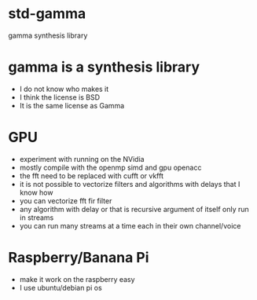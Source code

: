 # std-gamma
gamma synthesis library

# gamma is a synthesis library
* I do not know who makes it
* I think the license is BSD
* It is the same license as Gamma

# GPU
* experiment with running on the NVidia
* mostly compile with the openmp simd and gpu openacc
* the fft need to be replaced with cufft or vkfft
* it is not possible to vectorize filters and algorithms with delays that I know how
* you can vectorize fft fir filter 
* any algorithm with delay or that is recursive argument of itself only run in streams
* you can run many streams at a time each in their own channel/voice

# Raspberry/Banana Pi
* make it work on the raspberry easy
* I use ubuntu/debian pi os
